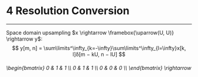 # 4 Resolution Conversion
---

Space domain upsampling $x \rightarrow \framebox{\uparrow(U, U)} \rightarrow y$:
$$
	y[m, n] = \sum\limits^\infty_{k=-\infty}\sum\limits^\infty_{l=\infty}x[k, l]δ[m − kU, n − lU]
$$

<h6><div class="math math-block">
\begin{bmatrix}
	0 & 1 & 1 \\
	0 & 1 & 1 \\
	0 & 0 & 0 \\
\end{bmatrix} \rightarrow
</div></h6>